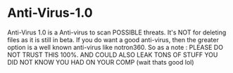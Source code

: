 # Anti-Virus-1.0
Anti-Virus 1.0 is a Anti-virus to scan POSSIBLE threats. It's NOT for deleting files as it is still in beta. If you do want a good anti-virus, then the greater option is a well known anti-virus like notron360. So as a note : PLEASE DO NOT TRUST THIS 100%. AND COULD ALSO LEAK TONS OF STUFF YOU DID NOT KNOW YOU HAD ON YOUR COMP (wait thats good lol)
